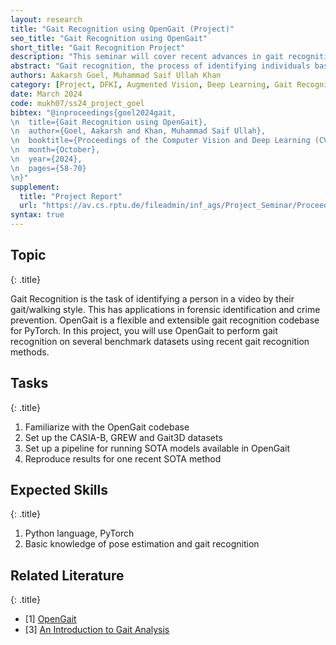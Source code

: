 ```yaml
---
layout: research
title: "Gait Recognition using OpenGait (Project)"
seo_title: "Gait Recognition using OpenGait"
short_title: "Gait Recognition Project"
description: "This seminar will cover recent advances in gait recognition, a task of identifying a person by their walking style."
abstract: "Gait recognition, the process of identifying individuals based on their unique walking patterns, has significant potential in security, surveillance, and human-computer interaction. While OpenGait supports various models and datasets, this project focused on SkeletonGait++ and the Gait3D dataset. Originally designed to work with skeleton maps and silhouette data, SkeletonGait++ was enhanced by adding a third modality—parsing data, which provides detailed body part segmentation. Different fusion methods were used to combine these data types, resulting in improved recognition accuracy. Experiments on the Gait3D dataset showed substantial performance gains, with the enhanced model achieving a Rank-1 accuracy of 85.4% and a mean Average Precision (mAP) of 80.32%. The use of multimodal data and fusion strategies highlights the effectiveness of this approach in advancing gait recognition."
authors: Aakarsh Goel, Muhammad Saif Ullah Khan
category: [Project, DFKI, Augmented Vision, Deep Learning, Gait Recognition]
date: March 2024
code: mukh07/ss24_project_goel
bibtex: "@inproceedings{goel2024gait,
\n  title={Gait Recognition using OpenGait},
\n  author={Goel, Aakarsh and Khan, Muhammad Saif Ullah},
\n  booktitle={Proceedings of the Computer Vision and Deep Learning (CVDL) Course},
\n  month={October},
\n  year={2024},
\n  pages={58-70}
\n}"
supplement:
  title: "Project Report"
  url: "https://av.cs.rptu.de/fileadmin/inf_ags/Project_Seminar/Proceedings_CVDL_SS2024.pdf#page=58.00"
syntax: true
---
```


## Topic
{: .title}

Gait Recognition is the task of identifying a person in a video by their gait/walking style. This has applications in forensic identification and crime prevention. OpenGait is a flexible and extensible gait recognition codebase for PyTorch. In this project, you will use OpenGait to perform gait recognition on several benchmark datasets using recent gait recognition methods.​

## Tasks
{: .title}

1. Familiarize with the OpenGait codebase​
2. Set up the CASIA-B, GREW and Gait3D datasets​
3. Set up a pipeline for running SOTA models available in OpenGait​
4. Reproduce results for one recent SOTA method​


## Expected Skills
{: .title}

1. Python language, PyTorch​
2. Basic knowledge of pose estimation and gait recognition​

## Related Literature
{: .title}

- [1] [OpenGait​](https://github.com/ShiqiYu/OpenGait)
- [3] [An Introduction to Gait Analysis​​](https://auptimo.com/an-introduction-to-gait-analysis/)
